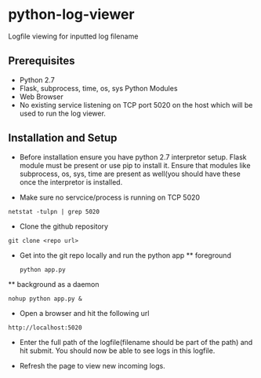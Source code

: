 # python-log-viewer
Logfile viewing for inputted log filename


## Prerequisites

* Python 2.7
* Flask, subprocess, time, os, sys Python Modules
* Web Browser
* No existing service listening on TCP port 5020 on the host which will be used to run the log viewer.

## Installation and Setup

* Before installation ensure you have python 2.7 interpretor setup. Flask module must be present or use pip to install it. Ensure that modules like subprocess, os, sys, time are present as well(you should have these once the interpretor is installed.

* Make sure no servcice/process is running on TCP 5020 
```
netstat -tulpn | grep 5020
```

* Clone the github repository
```
git clone <repo url>
```

* Get into the git repo locally and run the python app
** foreground
  ```
  python app.py
  ```
  
** background as a daemon
  ``` 
  nohup python app.py &
  ```
  
* Open a browser and hit the following url
```
http://localhost:5020
```

* Enter the full path of the logfile(filename should be part of the path) and hit submit. You should now be able to see logs in this logfile.

* Refresh the page to view new incoming logs.
  
